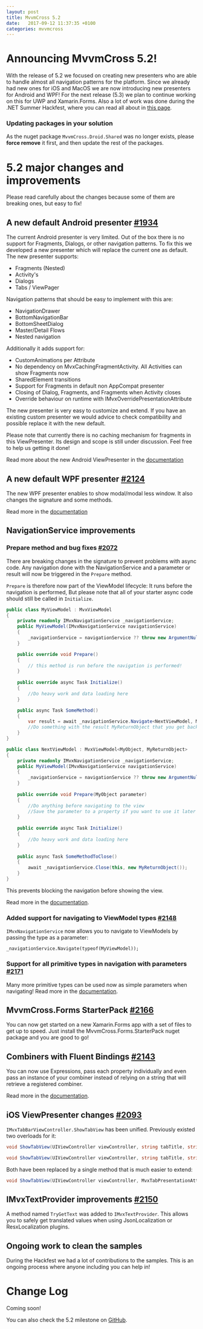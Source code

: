 ```yaml
---
layout: post
title: MvvmCross 5.2
date:   2017-09-12 11:37:35 +0100
categories: mvvmcross
---
```


# Announcing MvvmCross 5.2!

With the release of 5.2 we focused on creating new presenters who are able to handle almost all navigation patterns for the platform. Since we already had new ones for iOS and MacOS we are now introducing new presenters for Android and WPF!
For the next release (5.3) we plan to continue working on this for UWP and Xamarin.Forms. Also a lot of work was done during the .NET Summer Hackfest, where you can read all about in [this page](https://www.xablu.com/2017/09/05/mvvmcross-xamarin-hackday-results/).

### Updating packages in your solution

As the nuget package `MvvmCross.Droid.Shared` was no longer exists, please __force remove__ it first, and then update the rest of the packages.

# 5.2 major changes and improvements 

Please read carefully about the changes because some of them are breaking ones, but easy to fix!

## A new default Android presenter [#1934](https://github.com/MvvmCross/MvvmCross/issues/1934)

The current Android presenter is very limited. Out of the box there is no support for Fragments, Dialogs, or other navigation patterns. To fix this we developed a new presenter which will replace the current one as default. The new presenter supports:

- Fragments (Nested)
- Activity's
- Dialogs
- Tabs / ViewPager

Navigation patterns that should be easy to implement with this are:

- NavigationDrawer
- BottomNavigationBar
- BottomSheetDialog
- Master/Detail Flows
- Nested navigation

Additionally it adds support for:

- CustomAnimations per Attribute
- No dependency on MvxCachingFragmentActivity. All Activities can show Fragments now
- SharedElement transitions
- Support for Fragments in default non AppCompat presenter
- Closing of Dialog, Fragments, and Fragments when Activity closes
- Override behaviour on runtime with IMvxOverridePresentationAttribute

The new presenter is very easy to customize and extend. If you have an existing custom presenter we would advice to check compatibility and possible replace it with the new default. 

Please note that currently there is no caching mechanism for fragments in this ViewPresenter. Its design and scope is still under discussion. Feel free to help us getting it done!

Read more about the new Android ViewPresenter in the [documentation](https://www.mvvmcross.com/documentation/presenters/android-view-presenter)

## A new default WPF presenter [#2124](https://github.com/MvvmCross/MvvmCross/pull/2124)

The new WPF presenter enables to show modal/modal less window. It also changes the signature and some methods.

Read more in the [documentation](https://www.mvvmcross.com/documentation/presenters/wpf-view-presenter)

## NavigationService improvements 

### Prepare method and bug fixes [#2072](https://github.com/MvvmCross/MvvmCross/pull/2072)
There are breaking changes in the signature to prevent problems with async code. Any navigation done with the NavigationService and a parameter or result will now be triggered in the `Prepare` method. 

`Prepare` is therefore now part of the ViewModel lifecycle: It runs before the navigation is performed, But please note that all of your starter async code should still be called in `Initialize`.

```c#
public class MyViewModel : MvxViewModel
{
    private readonly IMvxNavigationService _navigationService;
    public MyViewModel(IMvxNavigationService navigationService)
    {
        _navigationService = navigationService ?? throw new ArgumentNullException(nameof(navigationService));
    }

    public override void Prepare()
    {
        // this method is run before the navigation is performed!
    }
    
    public override async Task Initialize()
    {
        //Do heavy work and data loading here
    }

    public async Task SomeMethod()
    {
        var result = await _navigationService.Navigate<NextViewModel, MyObject, MyReturnObject>(new MyObject());
        //Do something with the result MyReturnObject that you get back
    }
}

public class NextViewModel : MvxViewModel<MyObject, MyReturnObject>
{
    private readonly IMvxNavigationService _navigationService;
    public MyViewModel(IMvxNavigationService navigationService)
    {
        _navigationService = navigationService ?? throw new ArgumentNullException(nameof(navigationService));
    }
    
    public override void Prepare(MyObject parameter)
    {
        //Do anything before navigating to the view
        //Save the parameter to a property if you want to use it later
    }
    
    public override async Task Initialize()
    {
        //Do heavy work and data loading here
    }
    
    public async Task SomeMethodToClose()
    {
        await _navigationService.Close(this, new MyReturnObject());
    }
}
```

This prevents blocking the navigation before showing the view.

Read more in the [documentation](https://www.mvvmcross.com/documentation/fundamentals/navigation).

### Added support for navigating to ViewModel types [#2148](https://github.com/MvvmCross/MvvmCross/pull/2148)

`IMvxNavigationService` now allows you to navigate to ViewModels by passing the type as a parameter:

`_navigationService.Navigate(typeof(MyViewModel));`

### Support for all primitive types in navigation with parameters [#2171](https://github.com/MvvmCross/MvvmCross/pull/2171)

Many more primitive types can be used now as simple parameters when navigating! Read more in the [documentation](https://www.mvvmcross.com/documentation/fundamentals/navigation#navigation-with-parameters---using-an-anonymous-parameter-object).

## MvvmCross.Forms StarterPack [#2166](https://github.com/MvvmCross/MvvmCross/pull/2166)

You can now get started on a new Xamarin.Forms app with a set of files to get up to speed.
Just install the MvvmCross.Forms.StarterPack nuget package and you are good to go!

## Combiners with Fluent Bindings [#2143](https://github.com/MvvmCross/MvvmCross/pull/2143)

You can now use Expressions, pass each property individually and even pass an instance of your combiner instead of relying on a string that will retrieve a registered combiner.

Read more in the [documentation](https://www.mvvmcross.com/documentation/fundamentals/value-combiners).

## iOS ViewPresenter changes [#2093](https://github.com/MvvmCross/MvvmCross/pull/2093)

`IMvxTabBarViewController.ShowTabView` has been unified. Previously existed two overloads for it:

```c#
void ShowTabView(UIViewController viewController, string tabTitle, string tabIconName, string tabSelectedIconName = null, string tabAccessibilityIdentifier = null);

void ShowTabView(UIViewController viewController, string tabTitle, string tabIconName, string tabAccessibilityIdentifier = null);
```

Both have been replaced by a single method that is much easier to extend:

```c#
void ShowTabView(UIViewController viewController, MvxTabPresentationAttribute attribute);
```

## IMvxTextProvider improvements [#2150](https://github.com/MvvmCross/MvvmCross/pull/2150)

A method named `TryGetText` was added to `IMvxTextProvider`. This allows you to safely get translated values when using JsonLocalization or ResxLocalization plugins.

## Ongoing work to clean the samples

During the Hackfest we had a lot of contributions to the samples. This is an ongoing process where anyone including you can help in!


# Change Log

Coming soon!

You can also check the 5.2 milestone on [GitHub](https://github.com/MvvmCross/MvvmCross/milestone/24).
